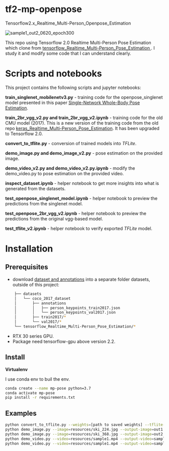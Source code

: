 # tf2-mp-openpose
Tensorflow2.x_Realtime_Multi-Person_Openpose_Estimation  

![sample1_out2_0620_epoch300](https://user-images.githubusercontent.com/19554347/129995186-8f8f577e-3ef6-48f9-924b-40259471888f.gif)  

This repo using Tensorflow 2.0 Realtime Multi-Person Pose Estimation which clone from [tensorflow_Realtime_Multi-Person_Pose_Estimation ](https://github.com/michalfaber/tensorflow_Realtime_Multi-Person_Pose_Estimation). 
I study it and modify some code that I can understand clearly. 

# Scripts and notebooks

This project contains the following scripts and jupyter notebooks:

**train_singlenet_mobilenetv3.py** - training code for the openpose_singlenet model presented in this paper [Single-Network Whole-Body Pose Estimation](https://arxiv.org/abs/1909.13423).

**train_2br_vgg_v2.py and train_2br_vgg_v2.ipynb** - training code for the old CMU model (2017). This is a new version of the training code from the old repo [keras_Realtime_Multi-Person_Pose_Estimation](https://github.com/michalfaber/keras_Realtime_Multi-Person_Pose_Estimation). It has been upgraded to Tensorflow 2.0.

**convert_to_tflite.py** - conversion of trained models into *TFLite*.

**demo_image.py and demo_image_v2.py** - pose estimation on the provided image.

**demo_video_v2.py and demo_video_v2.py.ipynb** - modify the  demo_video.py to pose estimation on the provided video.

**inspect_dataset.ipynb** - helper notebook to get more insights into what is generated from the datasets.

**test_openpose_singlenet_model.ipynb** - helper notebook to preview the predictions from the singlenet model.

**test_openpose_2br_vgg_v2.ipynb** - helper notebook to preview the predictions from the original vgg-based model.

**test_tflite_v2.ipynb** - helper notebook to verify exported *TFLite* model.
  

# Installation

## Prerequisites

* download [dataset and annotations](http://cocodataset.org/#download) into a separate folder datasets, outside of this project:
```bash
    ├── datasets
    │   └── coco_2017_dataset
    │       ├── annotations
    │       │   ├── person_keypoints_train2017.json
    │       │   └── person_keypoints_val2017.json
    │       ├── train2017/*
    │       └── val2017/*
    └── tensorflow_Realtime_Multi-Person_Pose_Estimation/*
```
                
* RTX 30 series GPU.
* Package need tensorflow-gpu above version 2.2.


## Install

**Virtualenv**

I use conda env to buil the env.
```bash
conda create --name mp-pose python=3.7
conda activate mp-pose
pip install -r requirements.txt

```

## Examples
```bash
python convert_to_tflite.py --weights=[path to saved weights] --tflite-path=openpose_singlenet.tflite --create-model-fn=create_openpose_singlenet
python demo_image.py --image=resources/ski_224.jpg --output-image=out1.png --create-model-fn=create_openpose_singlenet
python demo_image.py --image=resources/ski_368.jpg --output-image=out2.png --create-model-fn=create_openpose_2branches_vgg
python demo_video.py --video=resources/sample1.mp4 --output-video=sample1_out1.mp4 --create-model-fn=create_openpose_2branches_vgg --input-size=368 --output-resize-factor=8 --paf-idx=10 --heatmap-idx=11
python demo_video.py --video=resources/sample1.mp4 --output-video=sample1_out2.mp4 --create-model-fn=create_openpose_singlenet --input-size=224 --output-resize-factor=8 --paf-idx=2 --heatmap-idx=3
```

